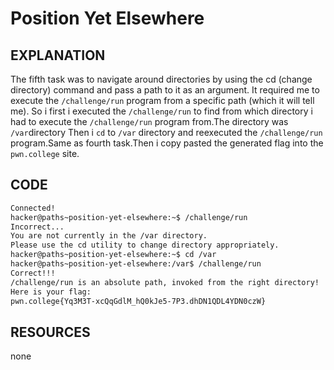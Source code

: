 # Position Yet Elsewhere
## EXPLANATION 
The fifth task was to navigate around directories by using the cd (change directory) command and pass a path to it as an argument.
It required me to execute the `/challenge/run` program from a specific path (which it will tell me).
So i first i executed the `/challenge/run` to find from which directory i had to execute the `/challenge/run` program from.The directory was `/var`directory
Then i `cd` to `/var` directory and reexecuted the `/challenge/run` program.Same as fourth task.Then i copy pasted the generated flag into the `pwn.college` site.
## CODE 
```bash
Connected!
hacker@paths~position-yet-elsewhere:~$ /challenge/run
Incorrect...
You are not currently in the /var directory.
Please use the cd utility to change directory appropriately.
hacker@paths~position-yet-elsewhere:~$ cd /var
hacker@paths~position-yet-elsewhere:/var$ /challenge/run
Correct!!!
/challenge/run is an absolute path, invoked from the right directory!
Here is your flag:
pwn.college{Yq3M3T-xcQqGdlM_hQ0kJe5-7P3.dhDN1QDL4YDN0czW}
```
## RESOURCES 
none 
